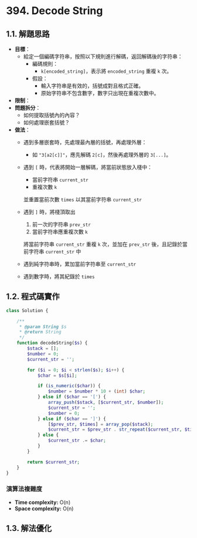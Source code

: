 # 394. Decode String

## 1.1. 解題思路

- **目標**：
  - 給定一個編碼字符串，按照以下規則進行解碼，返回解碼後的字符串：
    - 編碼規則：
      - `k[encoded_string]`，表示將 `encoded_string` 重複 `k` 次。
    - 假設：
      - 輸入字符串是有效的，括號成對且格式正確。
      - 原始字符串不包含數字，數字只出現在重複次數中。
- **限制**：
- **問題拆分**：
  - 如何提取括號內的內容？
  - 如何處理嵌套括號？
- **做法**：
  - 遇到多層嵌套時，先處理最內層的括號，再處理外層：
    - 如 `"3[a2[c]]"`，應先解碼 `2[c]`，然後再處理外層的 `3[...]`。
  - 遇到 `[` 時，代表將開始一層解碼，將當前狀態放入棧中：
    - 當前字符串 `current_str`
    - 重複次數 `k`

    並重置當前次數 `times` 以其當前字符串 `current_str`
  - 遇到 `]` 時，將棧頂取出
    1. 前一次的字符串 `prev_str`
    2. 當前字符串應重複次數 `k`

    將當前字符串 `current_str` 重複 `k` 次，並加在 `prev_str` 後，且記錄於當前字符串 `current_str` 中

  - 遇到純字符串時，累加當前字符串至 `current_str`
  - 遇到數字時，將其紀錄於 `times`

## 1.2. 程式碼實作

```php
class Solution {

    /**
     * @param String $s
     * @return String
     */
    function decodeString($s) {
        $stack = [];
        $number = 0;
        $current_str = '';

        for ($i = 0; $i < strlen($s); $i++) {
            $char = $s[$i];

            if (is_numeric($char)) {
                $number = $number * 10 + (int) $char;
            } else if ($char == '[') {
                array_push($stack, [$current_str, $number]);
                $current_str = '';
                $number = 0;
            } else if ($char == ']') {
                [$prev_str, $times] = array_pop($stack);
                $current_str = $prev_str . str_repeat($current_str, $times);
            } else {
                $current_str .= $char;
            }
        }

        return $current_str;
    }
}
```

### 演算法複雜度

- **Time complexity:** O(n)
- **Space complexity:** O(n)

## 1.3. 解法優化
